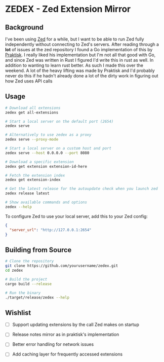 # ZEDEX - Zed Extension Mirror

## Background
I've been using [Zed](https://zed.dev) for a while, but I want to be able to run Zed fully independently without connecting to Zed's servers.
After reading through a **lot** of issues at the zed repository I found a Go implementation of this by [Praktisk](https://github.com/praktiskt/zedex). 
I really liked his implementation but I'm not all that good with Go, and since Zed was written in Rust I figured I'd write this in rust as well. In addition to wanting to learn rust better.
As such I made this over the weekend. A lot of the heavy lifting was made by Praktisk and I'd probably never do this if he hadn't already done a lot of the dirty work in figuring out how Zed uses API calls

## Usage

```bash
# Download all extensions
zedex get all-extensions

# Start a local server on the default port (2654)
zedex serve

# Alternatively to use zedex as a proxy
zedex serve --proxy-mode

# Start a local server on a custom host and port
zedex serve --host 0.0.0.0 --port 8080

# Download a specific extension
zedex get extension extension-id-here

# Fetch the extension index
zedex get extension-index

# Get the latest release for the autoupdate check when you launch zed
zedex release latest

# Show available commands and options
zedex --help
```

To configure Zed to use your local server, add this to your Zed config:

```json
{
  "server_url": "http://127.0.0.1:2654"
}
```

## Building from Source

```bash
# Clone the repository
git clone https://github.com/yourusername/zedex.git
cd zedex

# Build the project
cargo build --release

# Run the binary
./target/release/zedex --help
```

## Wishlist
- [ ] Support updating extensions by the call Zed makes on startup
- [ ] Release notes mirror as in praktisk's implementation 
- [ ] Better error handling for network issues
- [ ] Add caching layer for frequently accessed extensions

